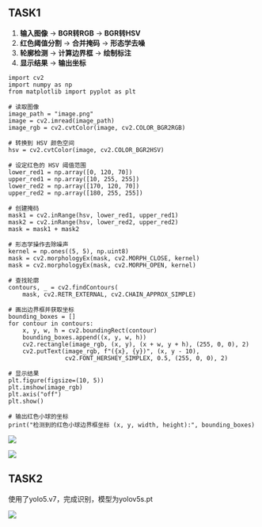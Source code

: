 ## TASK1

1. **输入图像** → **BGR转RGB** → **BGR转HSV**
2. **红色阈值分割** → **合并掩码** → **形态学去噪**
3. **轮廓检测** → **计算边界框** → **绘制标注**
4. **显示结果** → **输出坐标**

```
import cv2
import numpy as np
from matplotlib import pyplot as plt

# 读取图像
image_path = "image.png"
image = cv2.imread(image_path)
image_rgb = cv2.cvtColor(image, cv2.COLOR_BGR2RGB)

# 转换到 HSV 颜色空间
hsv = cv2.cvtColor(image, cv2.COLOR_BGR2HSV)

# 设定红色的 HSV 阈值范围
lower_red1 = np.array([0, 120, 70])
upper_red1 = np.array([10, 255, 255])
lower_red2 = np.array([170, 120, 70])
upper_red2 = np.array([180, 255, 255])

# 创建掩码
mask1 = cv2.inRange(hsv, lower_red1, upper_red1)
mask2 = cv2.inRange(hsv, lower_red2, upper_red2)
mask = mask1 + mask2

# 形态学操作去除噪声
kernel = np.ones((5, 5), np.uint8)
mask = cv2.morphologyEx(mask, cv2.MORPH_CLOSE, kernel)
mask = cv2.morphologyEx(mask, cv2.MORPH_OPEN, kernel)

# 查找轮廓
contours, _ = cv2.findContours(
    mask, cv2.RETR_EXTERNAL, cv2.CHAIN_APPROX_SIMPLE)

# 画出边界框并获取坐标
bounding_boxes = []
for contour in contours:
    x, y, w, h = cv2.boundingRect(contour)
    bounding_boxes.append((x, y, w, h))
    cv2.rectangle(image_rgb, (x, y), (x + w, y + h), (255, 0, 0), 2)
    cv2.putText(image_rgb, f"({x}, {y})", (x, y - 10),
                cv2.FONT_HERSHEY_SIMPLEX, 0.5, (255, 0, 0), 2)

# 显示结果
plt.figure(figsize=(10, 5))
plt.imshow(image_rgb)
plt.axis("off")
plt.show()

# 输出红色小球的坐标
print("检测到的红色小球边界框坐标 (x, y, width, height):", bounding_boxes)

```

![](D:\vscode\ros\1.png)

![](D:\vscode\ros\2.png)

## TASK2

使用了yolo5.v7，完成识别，模型为yolov5s.pt

![](D:\vscode\ros\3.png)